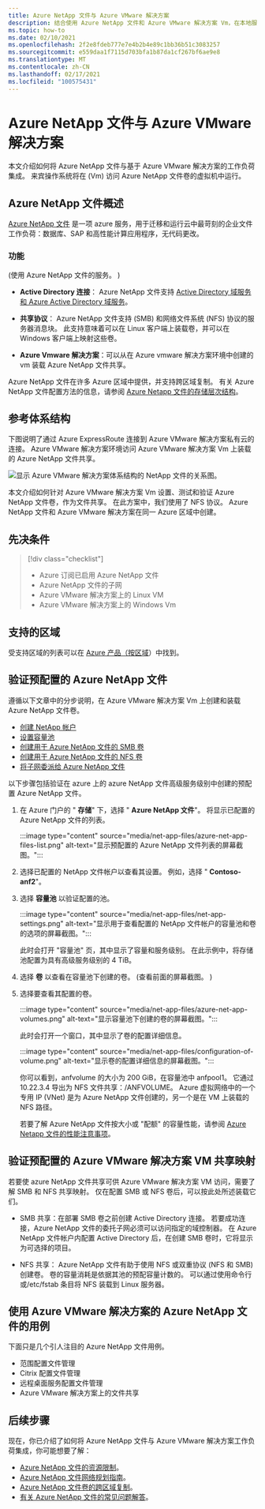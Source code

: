 ```yaml
---
title: Azure NetApp 文件与 Azure VMware 解决方案
description: 结合使用 Azure NetApp 文件和 Azure VMware 解决方案 Vm，在本地服务器、Azure VMware 解决方案 Vm 和云基础结构之间迁移和同步数据。
ms.topic: how-to
ms.date: 02/10/2021
ms.openlocfilehash: 2f2e8fdeb777e7e4b2b4e89c1bb36b51c3083257
ms.sourcegitcommit: e559daa1f7115d703bfa1b87da1cf267bf6ae9e8
ms.translationtype: MT
ms.contentlocale: zh-CN
ms.lasthandoff: 02/17/2021
ms.locfileid: "100575431"
---
```

# <a name="azure-netapp-files-with-azure-vmware-solution"></a>Azure NetApp 文件与 Azure VMware 解决方案

本文介绍如何将 Azure NetApp 文件与基于 Azure VMware 解决方案的工作负荷集成。 来宾操作系统将在 (Vm) 访问 Azure NetApp 文件卷的虚拟机中运行。 

## <a name="azure-netapp-files-overview"></a>Azure NetApp 文件概述

[Azure NetApp 文件](../azure-netapp-files/azure-netapp-files-introduction.md) 是一项 azure 服务，用于迁移和运行云中最苛刻的企业文件工作负荷：数据库、SAP 和高性能计算应用程序，无代码更改。

### <a name="features"></a>功能
 (使用 Azure NetApp 文件的服务。 ) 

- **Active Directory 连接**： Azure NetApp 文件支持 [Active Directory 域服务和 Azure Active Directory 域服务](../azure-netapp-files/create-active-directory-connections.md#decide-which-domain-services-to-use)。

- **共享协议**： Azure NetApp 文件支持 (SMB) 和网络文件系统 (NFS) 协议的服务器消息块。 此支持意味着可以在 Linux 客户端上装载卷，并可以在 Windows 客户端上映射这些卷。

- **Azure Vmware 解决方案**：可以从在 Azure vmware 解决方案环境中创建的 vm 装载 Azure NetApp 文件共享。

Azure NetApp 文件在许多 Azure 区域中提供，并支持跨区域复制。 有关 Azure NetApp 文件配置方法的信息，请参阅 [Azure Netapp 文件的存储层次结构](../azure-netapp-files/azure-netapp-files-understand-storage-hierarchy.md)。

## <a name="reference-architecture"></a>参考体系结构

下图说明了通过 Azure ExpressRoute 连接到 Azure VMware 解决方案私有云的连接。 Azure VMware 解决方案环境访问 Azure VMware 解决方案 Vm 上装载的 Azure NetApp 文件共享。

![显示 Azure VMware 解决方案体系结构的 NetApp 文件的关系图。](media/net-app-files/net-app-files-topology.png)

本文介绍如何针对 Azure VMware 解决方案 Vm 设置、测试和验证 Azure NetApp 文件卷，作为文件共享。 在此方案中，我们使用了 NFS 协议。 Azure NetApp 文件和 Azure VMware 解决方案在同一 Azure 区域中创建。

## <a name="prerequisites"></a>先决条件 

> [!div class="checklist"]
> * Azure 订阅已启用 Azure NetApp 文件
> * Azure NetApp 文件的子网
> * Azure VMware 解决方案上的 Linux VM
> * Azure VMware 解决方案上的 Windows Vm

## <a name="regions-supported"></a>支持的区域

受支持区域的列表可以在 [Azure 产品（按区域](https://azure.microsoft.com/global-infrastructure/services/?products=netapp,azure-vmware&regions=all)）中找到。

## <a name="verify-pre-configured-azure-netapp-files"></a>验证预配置的 Azure NetApp 文件 

遵循以下文章中的分步说明，在 Azure VMware 解决方案 Vm 上创建和装载 Azure NetApp 文件卷。

- [创建 NetApp 帐户](../azure-netapp-files/azure-netapp-files-create-netapp-account.md)
- [设置容量池](../azure-netapp-files/azure-netapp-files-set-up-capacity-pool.md)
- [创建用于 Azure NetApp 文件的 SMB 卷](../azure-netapp-files/azure-netapp-files-create-volumes-smb.md)
- [创建用于 Azure NetApp 文件的 NFS 卷](../azure-netapp-files/azure-netapp-files-create-volumes.md)
- [将子网委派给 Azure NetApp 文件](../azure-netapp-files/azure-netapp-files-delegate-subnet.md)

以下步骤包括验证在 azure 上的 azure NetApp 文件高级服务级别中创建的预配置 Azure NetApp 文件。

1. 在 Azure 门户的 " **存储**" 下，选择 " **Azure NetApp 文件**"。 将显示已配置的 Azure NetApp 文件的列表。 

    :::image type="content" source="media/net-app-files/azure-net-app-files-list.png" alt-text="显示预配置的 Azure NetApp 文件列表的屏幕截图。"::: 

2. 选择已配置的 NetApp 文件帐户以查看其设置。 例如，选择 " **Contoso-anf2**"。 

3. 选择 **容量池** 以验证配置的池。 

    :::image type="content" source="media/net-app-files/net-app-settings.png" alt-text="显示用于查看配置的 NetApp 文件帐户的容量池和卷的选项的屏幕截图。":::

    此时会打开 "容量池" 页，其中显示了容量和服务级别。 在此示例中，将存储池配置为具有高级服务级别的 4 TiB。

4. 选择 **卷** 以查看在容量池下创建的卷。  (查看前面的屏幕截图。 ) 

5. 选择要查看其配置的卷。  

    :::image type="content" source="media/net-app-files/azure-net-app-volumes.png" alt-text="显示容量池下创建的卷的屏幕截图。":::

    此时会打开一个窗口，其中显示了卷的配置详细信息。

    :::image type="content" source="media/net-app-files/configuration-of-volume.png" alt-text="显示卷的配置详细信息的屏幕截图。":::

    你可以看到，anfvolume 的大小为 200 GiB，在容量池中 anfpool1。 它通过10.22.3.4 导出为 NFS 文件共享：/ANFVOLUME。 Azure 虚拟网络中的一个专用 IP (VNet) 是为 Azure NetApp 文件创建的，另一个是在 VM 上装载的 NFS 路径。

    若要了解 Azure NetApp 文件按大小或 "配额" 的容量性能，请参阅 [Azure Netapp 文件的性能注意事项](../azure-netapp-files/azure-netapp-files-performance-considerations.md)。 

## <a name="verify-pre-configured-azure-vmware-solution-vm-share-mapping"></a>验证预配置的 Azure VMware 解决方案 VM 共享映射

若要使 azure NetApp 文件共享可供 Azure VMware 解决方案 VM 访问，需要了解 SMB 和 NFS 共享映射。 仅在配置 SMB 或 NFS 卷后，可以按此处所述装载它们。

- SMB 共享：在部署 SMB 卷之前创建 Active Directory 连接。 若要成功连接，Azure NetApp 文件的委托子网必须可以访问指定的域控制器。 在 Azure NetApp 文件帐户内配置 Active Directory 后，在创建 SMB 卷时，它将显示为可选择的项目。

- NFS 共享： Azure NetApp 文件有助于使用 NFS 或双重协议 (NFS 和 SMB) 创建卷。 卷的容量消耗是依据其池的预配容量计数的。 可以通过使用命令行或/etc/fstab 条目将 NFS 装载到 Linux 服务器。

## <a name="use-cases-of-azure-netapp-files-with-azure-vmware-solution"></a>使用 Azure VMware 解决方案的 Azure NetApp 文件的用例

下面只是几个引人注目的 Azure NetApp 文件用例。 
- 范围配置文件管理
- Citrix 配置文件管理
- 远程桌面服务配置文件管理
- Azure VMware 解决方案上的文件共享

## <a name="next-steps"></a>后续步骤

现在，你已介绍了如何将 Azure NetApp 文件与 Azure VMware 解决方案工作负荷集成，你可能想要了解：

- [Azure NetApp 文件的资源限制](../azure-netapp-files/azure-netapp-files-resource-limits.md#resource-limits)。
- [Azure NetApp 文件网络规划指南](../azure-netapp-files/azure-netapp-files-network-topologies.md)。
- [Azure NetApp 文件卷的跨区域复制](../azure-netapp-files/cross-region-replication-introduction.md)。 
- [有关 Azure NetApp 文件的常见问题解答](../azure-netapp-files/azure-netapp-files-faqs.md)。

